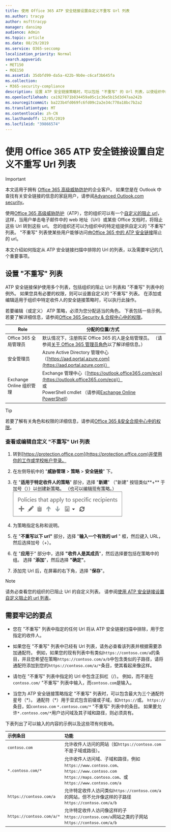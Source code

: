 ```yaml
---
title: 使用 Office 365 ATP 安全链接设置自定义不重写 Url 列表
ms.author: tracyp
author: msfttracyp
manager: dansimp
audience: Admin
ms.topic: article
ms.date: 08/29/2019
ms.service: O365-seccomp
localization_priority: Normal
search.appverid:
- MET150
- MOE150
ms.assetid: 35dbfd99-da5a-422b-9b0e-c6caf3b645fa
ms.collection:
- M365-security-compliance
description: 设置 ATP 安全链接策略时，可以包括 "不重写" 的 Url 列表，以使组织中的某些人能够访问包含在列表中的网站。
ms.openlocfilehash: ca1927871b834459a05c1c36e5b15d3d47aa242b
ms.sourcegitcommit: ba223b4fd069fc6fd09c2a2e34c770a18bc7b2a2
ms.translationtype: MT
ms.contentlocale: zh-CN
ms.lasthandoff: 12/05/2019
ms.locfileid: "39866574"
---
```

# <a name="set-up-a-custom-do-not-rewrite-urls-list-using-office-365-atp-safe-links"></a>使用 Office 365 ATP 安全链接设置自定义不重写 Url 列表

> [!IMPORTANT]
> 本文适用于拥有 [Office 365 高级威胁防护](office-365-atp.md)的企业客户。 如果您是在 Outlook 中查找有关安全链接的信息的家庭用户，请参阅[Advanced Outlook.com security](https://support.office.com/article/advanced-outlook-com-security-for-office-365-subscribers-882d2243-eab9-4545-a58a-b36fee4a46e2)。

使用[Office 365 高级威胁防护](office-365-atp.md)（ATP），您的组织可以有一个[自定义的阻止 url](set-up-a-custom-blocked-urls-list-wtih-atp.md)，这样，当用户单击电子邮件中的 web 地址（Url）或某些 Office 文档时，将阻止这些 Url 转到这些 url。 您的组织还可以为组织中的特定组提供自定义的 "不重写" 列表。 "不重写" 列表使某些用户能够访问由[Office 365 中的 ATP 安全链接](atp-safe-links.md)阻止的 url。 
  
本文介绍如何指定从 ATP 安全链接扫描中排除的 Url 的列表，以及需要牢记的几个重要事项。

## <a name="set-up-a-do-not-rewrite-list"></a>设置 "不重写" 列表

ATP 安全链接保护使用多个列表，包括组织的阻止 Url 列表和 "不重写" 列表中的例外。 如果您具有必要的权限，则可以设置自定义的 "不重写" 列表。 在添加或编辑适用于组织中特定收件人的安全链接策略时，可以执行此操作。 

若要编辑（或定义） ATP 策略，必须为您分配适当的角色。 下表包括一些示例。 若要了解详细信息，请参阅[Office 365 Security & 合规中心中的权限](permissions-in-the-security-and-compliance-center.md)。

|Role  |分配的位置/方式  |
|---------|---------|
|Office 365 全局管理员 |默认情况下，注册购买 Office 365 的人是全局管理员。 （请参阅[关于 Office 365 管理员角色](https://docs.microsoft.com/office365/admin/add-users/about-admin-roles)以了解详细信息。）         |
|安全管理员 |Azure Active Directory 管理中心（[https://aad.portal.azure.com](https://aad.portal.azure.com)）|
|Exchange Online 组织管理 |Exchange 管理中心（[https://outlook.office365.com/ecp](https://outlook.office365.com/ecp)） <br>或 <br>  PowerShell cmdlet （请参阅[Exchange Online PowerShell](https://docs.microsoft.com/powershell/exchange/exchange-online/exchange-online-powershell)） |

> [!TIP]
> 若要了解有关角色和权限的详细信息，请参阅[Office 365 &amp;安全合规中心中的权限](permissions-in-the-security-and-compliance-center.md)。

### <a name="to-view-or-edit-a-custom-do-not-rewrite-urls-list"></a>查看或编辑自定义 "不重写" Url 列表
  
1. 转到[https://protection.office.com](https://protection.office.com)并使用你的工作或学校帐户登录。 
    
2. 在左侧导航中的 "**威胁管理** \> **策略** \> **安全链接**" 下。
    
3. 在 "**适用于特定收件人的策略**" 部分，选择 "**新建**" （"新建" 按钮类似**+** 于加号（））以创建新策略。 （也可以编辑现有策略。）<br/>![选择 "新建" 为特定的电子邮件收件人添加安全链接策略](../media/01073f42-3cec-4ddb-8c10-4d33ec434676.png)
  
4. 为策略指定名称和说明。
    
5. 在 "**不重写以下 url"** 部分，选择 "**输入一个有效的 url** " 框，然后键入 URL，然后选择加号（+）。 
    
6. 在 "**应用**于" 部分中，选择 **"收件人是其成员**"，然后选择要包括在策略中的组。 选择 "**添加**"，然后选择 **"确定"**。
    
7. 添加完 Url 后，在屏幕的右下角，选择 "**保存**"。
    
> [!NOTE]
> 请务必查看您的组织的已阻止 Url 的自定义列表。 请参阅[使用 ATP 安全链接设置自定义阻止的 url 列表](set-up-a-custom-blocked-urls-list-wtih-atp.md)。 
  
## <a name="important-points-to-keep-in-mind"></a>需要牢记的要点

- 您在 "不重写" 列表中指定的任何 Url 将从 ATP 安全链接扫描中排除，用于您指定的收件人。
 
- 如果您在 "不重写" 列表中已经有 Url 列表，请务必查看该列表并根据需要添加通配符。 例如，如果您的现有列表中有类似`https://contoso.com/a`的条目，并且您希望在策略`https://contoso.com/a/b`中包含类似的子路径，请将通配符添加到您的`https://contoso.com/a/*`条目，使其看起来像这样。
    
- 请勿在 "不重写" 列表中指定的 Url 中包含正斜杠（/）。 例如，而不是在`contoso.com/` "不重写" 列表中输入，而`contoso.com`是输入。

- 当您为 ATP 安全链接策略指定 "不重写" 列表时，可以包含最大为三个通配符星号（\*）。 通配符（\*）用于显式包含前缀或子域，如`https://`或。 `https://` 条目，如`contoso.com` `*.contoso.com/*` "不重写" 列表中的条目。 如果要允许`*.contoso.com/*`用户访问域及其子域和路径，则必须具有。
    
下表列出了可以输入的内容的示例以及这些项有何影响。
    
|**示例条目**|**功能**|
|:-----|:-----|
|`contoso.com`|允许收件人访问的网站（如`https://contoso.com`不是子域或路径）。|
|`*.contoso.com/*`  <br/> |允许收件人访问域、子域和路径，例如`https://www.contoso.com`、 `https://www.contoso.com` `https://maps.contoso.com`、或`https://www.contoso.com/a`  <br/> |
|`https://contoso.com/a`  <br/> |允许特定收件人访问类似`https://contoso.com/a`的网站，但不允许像这样的子路径`https://contoso.com/a/b`  <br/> |
|`https://contoso.com/a/*`  <br/> |允许特定收件人访问像这样的子`https://contoso.com/a`网站之类的子网站`https://contoso.com/a/b`  <br/> |
   
 
